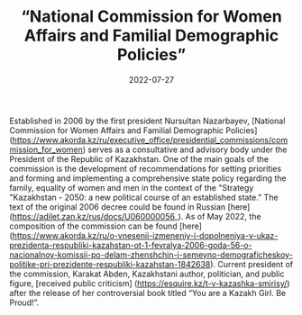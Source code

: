 ﻿---
countries: ["Kazakhstan"]
category: [“Government”]
tags: [“government”, “policy”, “documents”]
dates: [2006-2022]
data_type: [“policy”] 
title: [“National Commission for Women Affairs and Familial Demographic Policies”]
date: [2022-07-27]
language: [“Russian”, “Kazakh”]
description: [National Commission for Women Affairs and Familial Demographic Policies serves as a consultative and advisory body under the President of the Republic of Kazakhstan. ]
---

Established in 2006 by the first president Nursultan Nazarbayev, [National Commission for Women Affairs and Familial Demographic Policies] (https://www.akorda.kz/ru/executive_office/presidential_commissions/commission_for_women) serves as a consultative and advisory body under the President of the Republic of Kazakhstan. One of the main goals of the commission is the development of recommendations for setting priorities and forming and implementing a comprehensive state policy regarding the family, equality of women and men in the context of the "Strategy "Kazakhstan - 2050: a new political course of an established state.” The text of the original 2006 decree could be found in Russian [here] (https://adilet.zan.kz/rus/docs/U060000056_). As of May 2022, the composition of the commission can be found [here] (https://www.akorda.kz/ru/o-vnesenii-izmeneniy-i-dopolneniya-v-ukaz-prezidenta-respubliki-kazahstan-ot-1-fevralya-2006-goda-56-o-nacionalnoy-komissii-po-delam-zhenshchin-i-semeyno-demograficheskoy-politike-pri-prezidente-respubliki-kazahstan-1842638). Current president of the commission, Karakat Abden, Kazakhstani author, politician, and public figure, [received public criticism] (https://esquire.kz/t-v-kazashka-smirisy/) after the release of her controversial book titled “You are a Kazakh Girl. Be Proud!”.
